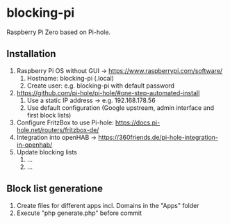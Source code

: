 # blocking-pi

Raspberry Pi Zero based on Pi-hole.

## Installation

1. Raspberry Pi OS without GUI -> https://www.raspberrypi.com/software/
   1. Hostname: blocking-pi (.local)
   2. Create user: e.g. blocking-pi with default password
2. https://github.com/pi-hole/pi-hole/#one-step-automated-install
   1. Use a static IP address -> e.g. 192.168.178.56
   2. Use default configuration (Google upstream, admin interface and first block lists)
3. Configure FritzBox to use Pi-hole: https://docs.pi-hole.net/routers/fritzbox-de/
4. Integration into openHAB -> https://360friends.de/pi-hole-integration-in-openhab/
5. Update blocking lists
   1. ...
   2. ...

## Block list generatione

1. Create files for different apps incl. Domains in the "Apps" folder
2. Execute "php generate.php" before commit